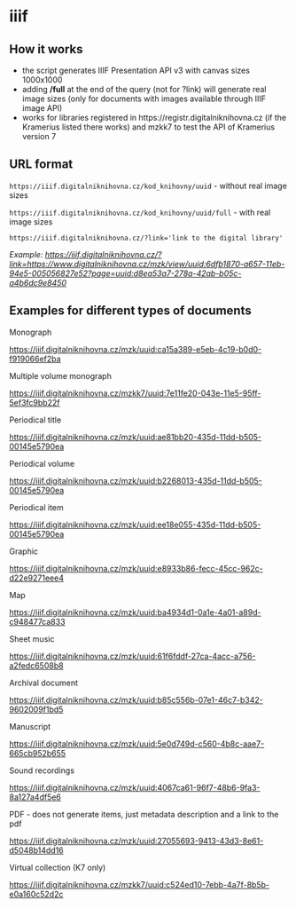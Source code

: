 <h1>iiif</h1>

<h2>How it works</h2>
<ul>
  <li>the script generates IIIF Presentation API v3 with canvas sizes 1000x1000</li>
  <li>adding <b>/full</b> at the end of the query (not for ?link) will generate real image sizes (only for documents with images available through IIIF image API)</li>
  <li>works for libraries registered in https://registr.digitalniknihovna.cz (if the Kramerius listed there works) and mzkk7 to test the API of Kramerius version 7</li>
</ul>

<h2>URL format</h2>

``https://iiif.digitalniknihovna.cz/kod_knihovny/uuid`` - without real image sizes

``https://iiif.digitalniknihovna.cz/kod_knihovny/uuid/full`` - with real image sizes

``https://iiif.digitalniknihovna.cz/?link='link to the digital library'``

<i>Example:
https://iiif.digitalniknihovna.cz/?link=https://www.digitalniknihovna.cz/mzk/view/uuid:6dfb1870-a657-11eb-94e5-005056827e52?page=uuid:d8ea53a7-278a-42ab-b05c-a4b6dc9e8450</i>

<h2>Examples for different types of documents</h2>

Monograph

https://iiif.digitalniknihovna.cz/mzk/uuid:ca15a389-e5eb-4c19-b0d0-f919066ef2ba

Multiple volume monograph

https://iiif.digitalniknihovna.cz/mzkk7/uuid:7e11fe20-043e-11e5-95ff-5ef3fc9bb22f

Periodical title

https://iiif.digitalniknihovna.cz/mzk/uuid:ae81bb20-435d-11dd-b505-00145e5790ea


Periodical volume

https://iiif.digitalniknihovna.cz/mzk/uuid:b2268013-435d-11dd-b505-00145e5790ea

Periodical item

https://iiif.digitalniknihovna.cz/mzk/uuid:ee18e055-435d-11dd-b505-00145e5790ea

Graphic

https://iiif.digitalniknihovna.cz/mzk/uuid:e8933b86-fecc-45cc-962c-d22e9271eee4

Map

https://iiif.digitalniknihovna.cz/mzk/uuid:ba4934d1-0a1e-4a01-a89d-c948477ca833

Sheet music

https://iiif.digitalniknihovna.cz/mzk/uuid:61f6fddf-27ca-4acc-a756-a2fedc6508b8

Archival document

https://iiif.digitalniknihovna.cz/mzk/uuid:b85c556b-07e1-46c7-b342-9602009f1bd5

Manuscript

https://iiif.digitalniknihovna.cz/mzk/uuid:5e0d749d-c560-4b8c-aae7-665cb952b655

Sound recordings

https://iiif.digitalniknihovna.cz/mzk/uuid:4067ca61-96f7-48b6-9fa3-8a127a4df5e6

PDF - does not generate items, just metadata description and a link to the pdf

https://iiif.digitalniknihovna.cz/mzk/uuid:27055693-9413-43d3-8e61-d5048b14dd16

Virtual collection (K7 only)

https://iiif.digitalniknihovna.cz/mzkk7/uuid:c524ed10-7ebb-4a7f-8b5b-e0a160c52d2c

